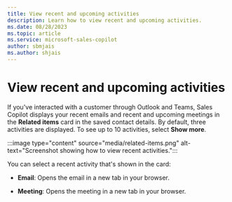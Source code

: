 ```yaml
---
title: View recent and upcoming activities
description: Learn how to view recent and upcoming activities.
ms.date: 08/28/2023
ms.topic: article
ms.service: microsoft-sales-copilot
author: sbmjais
ms.author: shjais
---
```


# View recent and upcoming activities

If you've interacted with a customer through Outlook and Teams, Sales Copilot displays your recent emails and recent and upcoming meetings in the **Related items** card in the saved contact details. By default, three activities are displayed. To see up to 10 activities, select **Show more**.

:::image type="content" source="media/related-items.png" alt-text="Screenshot showing how to view recent activities.":::

You can select a recent activity that's shown in the card:

- **Email**: Opens the email in a new tab in your browser.

- **Meeting**: Opens the meeting in a new tab in your browser.
